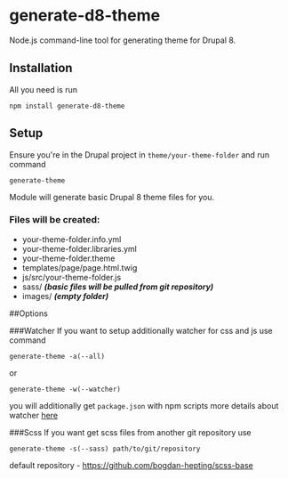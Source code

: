 # generate-d8-theme

Node.js command-line tool for generating theme for Drupal 8.

## Installation
All you need is run
```
npm install generate-d8-theme
```


## Setup
Ensure you're in the Drupal project in `theme/your-theme-folder` and run command
```
generate-theme
```
Module will generate basic Drupal 8 theme files for you.

### Files will be created:
- your-theme-folder.info.yml
- your-theme-folder.libraries.yml
- your-theme-folder.theme
- templates/page/page.html.twig
- js/src/your-theme-folder.js
- sass/ _**(basic files will be pulled from git repository)**_
- images/ _**(empty folder)**_

##Options

###Watcher
If you want to setup additionally watcher for css and js use command 
```
generate-theme -a(--all)
```
or
```
generate-theme -w(--watcher)
```
you will additionally get `package.json` with npm scripts
more details about watcher [here](https://github.com/bogdan-hepting/npm-watcher#themekit)

###Scss
If you want get scss files from another git repository use
```
generate-theme -s(--sass) path/to/git/repository
```
default repository - https://github.com/bogdan-hepting/scss-base

